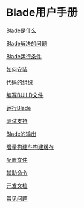 Blade用户手册
============

[Blade是什么](intro.md)

[Blade解决的问题](features.md)

[Blade运行条件](prerequisites.md)

[如何安装](install.md)

[代码的组织](workspace.md)

[编写BUILD文件](build_file.md)

[运行Blade](command_line.md)

[测试支持](test.md)

[Blade的输出](output.md)

[增量构建与构建缓存](build_cache.md)

[配置文件](config.md)

[辅助命令](aux.md)

[开发文档](develop.md)

[常见问题](FAQ.md)
